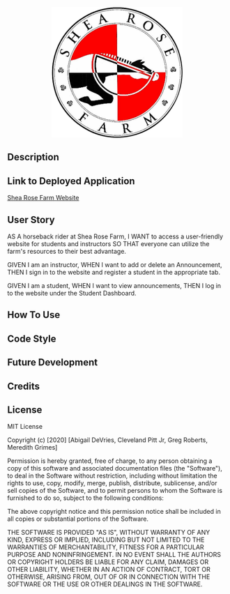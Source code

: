 <p align=center>
<img src="./client/src/assets/images/sheaRoseLogo.png" width=300>
</p>

## Description



## Link to Deployed Application
[Shea Rose Farm Website](url)

## User Story

AS A horseback rider at Shea Rose Farm,
I WANT to access a user-friendly website for students and instructors
SO THAT everyone can utilize the farm's resources to their best advantage.

GIVEN I am an instructor,
WHEN I want to add or delete an Announcement,
THEN I sign in to the website and register a student in the appropriate tab.

GIVEN I am a student,
WHEN I want to view announcements,
THEN I log in to the website under the Student Dashboard.

## How To Use



## Code Style



## Future Development 



## Credits



## License 

MIT License

Copyright (c) [2020] [Abigail DeVries, Cleveland Pitt Jr, Greg Roberts, Meredith Grimes]

Permission is hereby granted, free of charge, to any person obtaining a copy
of this software and associated documentation files (the "Software"), to deal
in the Software without restriction, including without limitation the rights
to use, copy, modify, merge, publish, distribute, sublicense, and/or sell
copies of the Software, and to permit persons to whom the Software is
furnished to do so, subject to the following conditions:

The above copyright notice and this permission notice shall be included in all
copies or substantial portions of the Software.

THE SOFTWARE IS PROVIDED "AS IS", WITHOUT WARRANTY OF ANY KIND, EXPRESS OR
IMPLIED, INCLUDING BUT NOT LIMITED TO THE WARRANTIES OF MERCHANTABILITY,
FITNESS FOR A PARTICULAR PURPOSE AND NONINFRINGEMENT. IN NO EVENT SHALL THE
AUTHORS OR COPYRIGHT HOLDERS BE LIABLE FOR ANY CLAIM, DAMAGES OR OTHER
LIABILITY, WHETHER IN AN ACTION OF CONTRACT, TORT OR OTHERWISE, ARISING FROM,
OUT OF OR IN CONNECTION WITH THE SOFTWARE OR THE USE OR OTHER DEALINGS IN THE
SOFTWARE.
